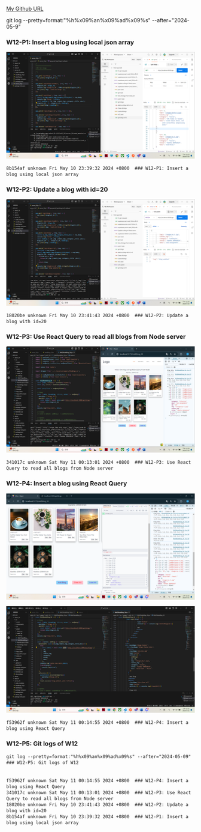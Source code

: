[My Github URL](https://github.com/209410124/1122-wp2-2N-24.git)

git log --pretty=format:"%h%x09%an%x09%ad%x09%s" --after="2024-05-9"

### W12-P1: Insert a blog using local json array
 
![](w12-p1-1.png)
 
 
```
8b154af unknown Fri May 10 23:39:32 2024 +0800  ### W12-P1: Insert a blog using local json array
```

### W12-P2: Update a blog with id=20
 
![](w12-p2.png)
 
```
18020be unknown Fri May 10 23:41:43 2024 +0800  ### W12-P2: Update a blog with id=20
```

### W12-P3: Use React Query to read all blogs from Node server
 
![](w12-p3.png)
 
```
341017c unknown Sat May 11 00:13:01 2024 +0800  ### W12-P3: Use React Query to read all blogs from Node server
```

### W12-P4: Insert a blog using React Query
 
![](w12-p4-1.png)
 
![](w12-p4-2.png)
 
```
f53962f unknown Sat May 11 00:14:55 2024 +0800  ### W12-P4: Insert a blog using React Query
```
### W12-P5: Git logs of W12
 
```
git log --pretty=format:"%h%x09%an%x09%ad%x09%s" --after="2024-05-09"
### W12-P5: Git logs of W12
 
 
f53962f unknown Sat May 11 00:14:55 2024 +0800  ### W12-P4: Insert a blog using React Query
341017c unknown Sat May 11 00:13:01 2024 +0800  ### W12-P3: Use React Query to read all blogs from Node server
18020be unknown Fri May 10 23:41:43 2024 +0800  ### W12-P2: Update a blog with id=20
8b154af unknown Fri May 10 23:39:32 2024 +0800  ### W12-P1: Insert a blog using local json array
```

 

 
